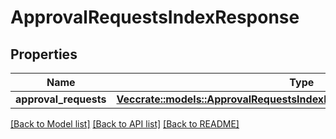 # ApprovalRequestsIndexResponse

## Properties

Name | Type | Description | Notes
------------ | ------------- | ------------- | -------------
**approval_requests** | [**Vec<crate::models::ApprovalRequestsIndexResponseApprovalRequestsInner>**](approvalRequestsIndexResponse_approval_requests_inner.md) |  | 

[[Back to Model list]](../README.md#documentation-for-models) [[Back to API list]](../README.md#documentation-for-api-endpoints) [[Back to README]](../README.md)


